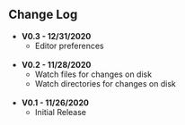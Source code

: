 ## Change Log

- **V0.3 - 12/31/2020**
  - Editor preferences<br><br>
- **V0.2 - 11/28/2020**
  - Watch files for changes on disk
  - Watch directories for changes on disk<br><br>
- **V0.1 - 11/26/2020**
  - Initial Release<br><br>
